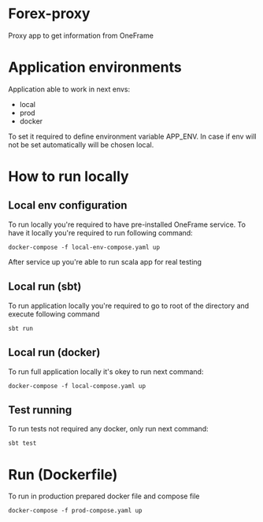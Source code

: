 # Forex-proxy
Proxy app to get information from OneFrame
# Application environments
Application able to work in next envs:
- local
- prod
- docker

To set it required to define environment variable APP_ENV.
In case if env will not be set automatically will be chosen local. 
# How to run locally
## Local env configuration
To run locally you're required to have pre-installed OneFrame service. 
To have it locally you're required to run following command:
```shell
docker-compose -f local-env-compose.yaml up
```
After service up you're able to run scala app for real testing
## Local run (sbt)
To run application locally you're required to go to root of the directory and execute following command
```shell
sbt run
```
## Local run (docker)
To run full application locally it's okey to run next command:
```shell
docker-compose -f local-compose.yaml up
```
## Test running
To run tests not required any docker, only run next command:
```shell
sbt test
```
# Run (Dockerfile)
To run in production prepared docker file and compose file
```shell
docker-compose -f prod-compose.yaml up
```
